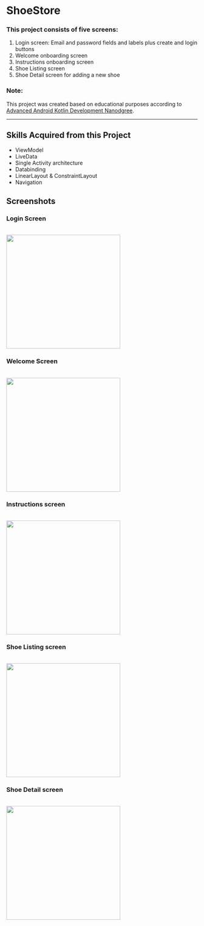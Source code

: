 # ShoeStore <br>

### This project consists of five screens:
<ol>
  <li>Login screen: Email and password fields and labels plus create and login buttons</li>
  <li>Welcome onboarding screen</li>
  <li>Instructions onboarding screen</li>
  <li>Shoe Listing screen</>
  <li>Shoe Detail screen for adding a new shoe</li>
 </ol>
 
### Note:
This project was created based on educational purposes according to [Advanced Android Kotlin Development Nanodgree](https://www.udacity.com/course/android-kotlin-developer-nanodegree--nd940).
<br>
<hr>

## Skills Acquired from this Project
<ul>
  <li>ViewModel</li>
  <li>LiveData</li>
  <li>Single Activity architecture</li>
  <li>Databinding</li>
  <li>LinearLayout & ConstraintLayout</li>
  <li>Navigation</li>
</ul>

## Screenshots

<div>
  <div>
    <h3>Login Screen </h3>
    <br>
    <img src="https://github.com/MohamedSamir21/ShoeStore/assets/75276673/40706e15-4b0a-48fb-a319-255257bd9903" width ="300">
  </div>
  <div>
    <h3>Welcome Screen </h3>
    <br>
    <img src="https://github.com/MohamedSamir21/ShoeStore/assets/75276673/513d174d-3165-47d9-8451-68a4190daa02" width ="300">
  </div>
    <div>
    <h3>Instructions screen </h3>
    <br>
    <img src="https://github.com/MohamedSamir21/ShoeStore/assets/75276673/1a7125c1-43ec-44d4-9121-1cef8b388300" width ="300">
  </div>
    <div>
    <h3>Shoe Listing screen </h3>
    <br>
    <img src="https://github.com/MohamedSamir21/ShoeStore/assets/75276673/7931d660-6f6b-4f13-bf3d-b73dc1fb493a" width ="300">
  </div>
    <div>
    <h3>Shoe Detail screen </h3>
    <br>
    <img src="https://github.com/MohamedSamir21/ShoeStore/assets/75276673/3f007095-1e03-4d70-9a82-c3b7185daff3" width ="300">
  </div>
</div>

